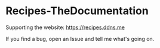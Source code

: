 # Recipes-TheDocumentation

Supporting the website: https://recipes.ddns.me

If you find a bug, open an Issue and tell me what's going on.
